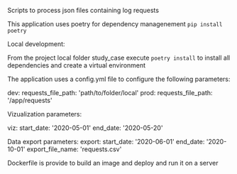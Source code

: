 Scripts to process json files containing log requests

This application uses poetry for dependency managenement
`pip install poetry`

Local development:

From the project local folder study_case execute `poetry install` to install all dependencies and create a virtual environment

The application uses a config.yml file to configure the following parameters:

dev:
  requests_file_path: 'path/to/folder/local'
prod:
  requests_file_path: '/app/requests'

Vizualization parameters:

viz:
  start_date: '2020-05-01'
  end_date: '2020-05-20'

Data export parameters:
export:
  start_date: '2020-06-01'
  end_date: '2020-10-01'
  export_file_name: 'requests.csv'


Dockerfile is provide to build an image and deploy and run it on a server


